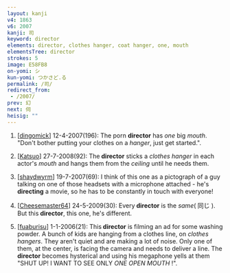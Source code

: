 ```yaml
---
layout: kanji
v4: 1863
v6: 2007
kanji: 司
keyword: director
elements: director, clothes hanger, coat hanger, one, mouth
elementsTree: director
strokes: 5
image: E58FB8
on-yomi: シ
kun-yomi: つかさど.る
permalink: /司/
redirect_from:
 - /2007/
prev: 幻
next: 伺
heisig: ""
---
```


1) [<a href="http://kanji.koohii.com/profile/dingomick">dingomick</a>] 12-4-2007(196): The porn <strong>director</strong> has <em>one</em> big <em>mouth</em>. &quot;Don&#039;t bother putting your clothes on a <em>hanger</em>, just get started.&quot;.

2) [<a href="http://kanji.koohii.com/profile/Katsuo">Katsuo</a>] 27-7-2008(92): The<strong> director</strong> sticks a <em>clothes hanger</em> in each actor&#039;s <em>mouth</em> and hangs them from the <em>ceiling</em> until he needs them.

3) [<a href="http://kanji.koohii.com/profile/shaydwyrm">shaydwyrm</a>] 19-7-2007(69): I think of this one as a pictograph of a guy talking on one of those headsets with a microphone attached - he&#039;s <strong>directing</strong> a movie, so he has to be constantly in touch with everyone!

4) [<a href="http://kanji.koohii.com/profile/Cheesemaster64">Cheesemaster64</a>] 24-5-2009(30): Every<strong> director</strong> is the <em>same</em>( 同じ ). But this<strong> director</strong>, this one, he&#039;s different.

5) [<a href="http://kanji.koohii.com/profile/fuaburisu">fuaburisu</a>] 1-1-2006(21): This<strong> director</strong> is filming an ad for some washing powder. A bunch of kids are hanging from a clothes line, on <em>clothes hangers</em>. They aren&#039;t quiet and are making a lot of noise. Only one of them, at the center, is facing the camera and needs to deliver a line. The<strong> director</strong> becomes hysterical and using his megaphone yells at them &quot;SHUT UP! I WANT TO SEE ONLY <em>ONE OPEN MOUTH</em> !&quot;.

